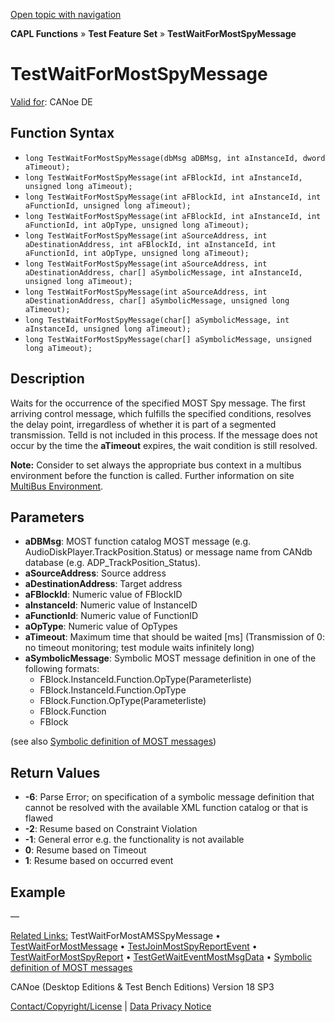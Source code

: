 [Open topic with navigation](../../../../../CANoeDEFamily.htm#Topics/CAPLFunctions/Test/Functions/CAPLfunctionTestWaitForMostSpyMessage.md)

**CAPL Functions** » **Test Feature Set** » **TestWaitForMostSpyMessage**

# TestWaitForMostSpyMessage

[Valid for](../../../Shared/FeatureAvailability.md): CANoe DE

## Function Syntax

- `long TestWaitForMostSpyMessage(dbMsg aDBMsg, int aInstanceId, dword aTimeout);`
- `long TestWaitForMostSpyMessage(int aFBlockId, int aInstanceId, unsigned long aTimeout);`
- `long TestWaitForMostSpyMessage(int aFBlockId, int aInstanceId, int aFunctionId, unsigned long aTimeout);`
- `long TestWaitForMostSpyMessage(int aFBlockId, int aInstanceId, int aFunctionId, int aOpType, unsigned long aTimeout);`
- `long TestWaitForMostSpyMessage(int aSourceAddress, int aDestinationAddress, int aFBlockId, int aInstanceId, int aFunctionId, int aOpType, unsigned long aTimeout);`
- `long TestWaitForMostSpyMessage(int aSourceAddress, int aDestinationAddress, char[] aSymbolicMessage, int aInstanceId, unsigned long aTimeout);`
- `long TestWaitForMostSpyMessage(int aSourceAddress, int aDestinationAddress, char[] aSymbolicMessage, unsigned long aTimeout);`
- `long TestWaitForMostSpyMessage(char[] aSymbolicMessage, int aInstanceId, unsigned long aTimeout);`
- `long TestWaitForMostSpyMessage(char[] aSymbolicMessage, unsigned long aTimeout);`

## Description

Waits for the occurrence of the specified MOST Spy message. The first arriving control message, which fulfills the specified conditions, resolves the delay point, irregardless of whether it is part of a segmented transmission. TelId is not included in this process. If the message does not occur by the time the **aTimeout** expires, the wait condition is still resolved.

**Note:** Consider to set always the appropriate bus context in a multibus environment before the function is called. Further information on site [MultiBus Environment](../../../Shared/CAPL/General/TestMultiBusEnvironment.md).

## Parameters

- **aDBMsg**: MOST function catalog MOST message (e.g. AudioDiskPlayer.TrackPosition.Status) or message name from CANdb database (e.g. ADP_TrackPosition_Status).
- **aSourceAddress**: Source address
- **aDestinationAddress**: Target address
- **aFBlockId**: Numeric value of FBlockID
- **aInstanceId**: Numeric value of InstanceID
- **aFunctionId**: Numeric value of FunctionID
- **aOpType**: Numeric value of OpTypes
- **aTimeout**: Maximum time that should be waited [ms] (Transmission of 0: no timeout monitoring; test module waits infinitely long)
- **aSymbolicMessage**: Symbolic MOST message definition in one of the following formats:
  - FBlock.InstanceId.Function.OpType(Parameterliste)
  - FBlock.InstanceId.Function.OpType
  - FBlock.Function.OpType(Parameterliste)
  - FBlock.Function
  - FBlock

(see also [Symbolic definition of MOST messages](../CAPLfunctionsTFSSymbolicMessageDefinition.md))

## Return Values

- **-6**: Parse Error; on specification of a symbolic message definition that cannot be resolved with the available XML function catalog or that is flawed
- **-2**: Resume based on Constraint Violation
- **-1**: General error e.g. the functionality is not available
- **0**: Resume based on Timeout
- **1**: Resume based on occurred event

## Example

—

[Related Links:](CAPLfunctionTestWaitForMostAMSSpyMessage.md) TestWaitForMostAMSSpyMessage • [TestWaitForMostMessage](CAPLfunctionTestWaitForMostMessage.md) • [TestJoinMostSpyReportEvent](CAPLfunctionTestJoinMostSpyReportEvent.md) • [TestWaitForMostSpyReport](CAPLfunctionTestWaitForMostSpyReport.md) • [TestGetWaitEventMostMsgData](CAPLfunctionTestGetWaitEventMostMsgData.md) • [Symbolic definition of MOST messages](../CAPLfunctionsTFSSymbolicMessageDefinition.md)

CANoe (Desktop Editions & Test Bench Editions) Version 18 SP3

[Contact/Copyright/License](../../../Shared/ContactCopyrightLicense.md) | [Data Privacy Notice](https://www.vector.com/int/en/company/get-info/privacy-policy/)
